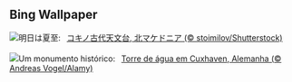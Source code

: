 ## Bing Wallpaper
![](https://www.bing.com/th?id=OHR.KokinoMacedonia_JA-JP1713805484_UHD.jpg&w=1000)明日は夏至:&nbsp;&ensp;[コキノ古代天文台, 北マケドニア (© stoimilov/Shutterstock)](https://www.bing.com/th?id=OHR.KokinoMacedonia_JA-JP1713805484_UHD.jpg)
<br><br/>
![](https://www.bing.com/th?id=OHR.CuxhavenTower_PT-BR2536351203_UHD.jpg&w=1000)Um monumento histórico:&nbsp;&ensp;[Torre de água em Cuxhaven, Alemanha (© Andreas Vogel/Alamy)](https://www.bing.com/th?id=OHR.CuxhavenTower_PT-BR2536351203_UHD.jpg)
<br><br/>
